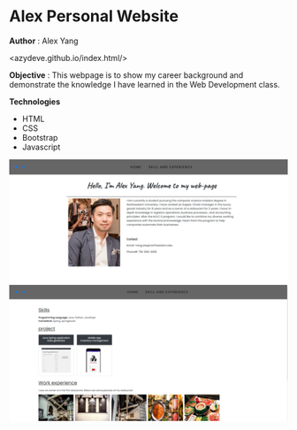  # Alex Personal Website
 **Author** : Alex Yang
 
 <azydeve.github.io/index.html/>
 
 **Objective** : This webpage is to show my career background and demonstrate the knowledge I have learned in the Web Development class.
 
 **Technologies**
 * HTML
 * CSS
 * Bootstrap
 * Javascript
 
 ![alt text](https://github.com/AZYDEVE/index.html/blob/main/image/printscreen2.png)
 ![alt text](https://github.com/AZYDEVE/index.html/blob/main/image/printscreen1.png)

